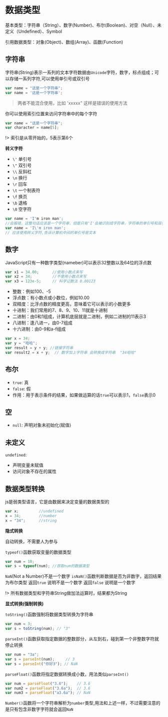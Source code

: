 # 数据类型

基本类型：字符串（String）、数字(Number)、布尔(Boolean)、对空（Null）、未定义（Undefined）、Symbol

引用数据类型：对象(Object)、数组(Array)、函数(Function)



## 字符串

字符串(String)表示一系列的文本字符数据由`Unicode`字符，数字，标点组成；可以存储一系列字符,可以使用单引号或双引号
```js
var name = "这是一个字符串";
var name = '这是一个字符串';
```
> 两者不能混合使用，比如 'xxxxx"  这样是错误的使用方法

你可以使用索引位置来访问字符串中的每个字符
```js
var name = "这是一个字符串";
var character = name[5];
```
!> 索引是从零开始的，5表示第6个

**转义字符**

- `\'` 单引号
- `\"` 双引号
- `\\` 反斜杠
- `\n` 换行
- `\r` 回车
- `\t` 一个制表符
- `\f` 换页
- `\b` 退格
- `\0` 空字符

```js
var name = 'I'm iron man'; 
//会报错，这整句话应该是一个字符串，但是只有'I'会被识别成字符串，字符串的单引号和双引号都是一对一对出现的
var name = 'I\'m iron man'; 
// 应该使用转义字符,告诉计算机中间的单引号是文本
```

## 数字
JavaScript只有一种数字类型(nameber)可以表示32整数以及64位的浮点数
```js
var x1 = 34.00;      //使用小数点来写
var x2 = 34;         //不使用小数点来写
var x3 = 123e-5;     // 科学记数法 0.00123
```
- 整数：例如100、-5
- 浮点数：有小数点或小数位，例如10.00
- 双精度：比浮点数的精度更高，意味着它可以表示的小数更多
- 十进制：我们常用的7、8、9、10、11就是十进制
- 二进制：由0和1组成，计算机底层就是二进制，例如二进制的11表示3
- 八进制：逢八进一，由0-7组成
- 十六进制：由0-9和a-f组成

```js
var x = 34;        
var y = "哈哈";
var result = y + y; //链接字符串
var result2 = x + y;  // 数字加上字符串 会转换成字符串  "34哈哈"
```

## 布尔 

- `true`: 真
- `false`: 假
- 作用：用于表示条件的结果，如果做运算的话`true`可以表示1，`false`表示0

## 空

- `null`: 声明对象未初始化(赋值)

## 未定义

`undefined`:
- 声明变量未赋值
- 访问对象不存在的属性

## 数据类型转换

js是弱类型语言，它是由数据来决定变量的数据类型的
```js
var x;         //undefined
x = 34;        //number
x = "34";      //string
```
**隐式转换**

自动转换，不需要人为参与

`typeof()`函数获取变量的数据类型
```js
var num = 10;
var s = typeof(num); //获取num的数据类型
```

`NaN`(Not a Number)不是一个数字
`isNaN()`函数判断数据是否为非数字，返回结果为布尔类型
返回`true` 说明不是一个数字
返回`false` 说明是一个数字

!> 所有数据类型和字符串String做加法运算时，结果都为String


**显式转换(强制转换)**

`toString()`函数强制将数据类型转换为字符串
```js
var num = 3;
var s = toString(num); // "3"
```

`parseInt()`函数获取指定数据的整数部分，从左到右，碰到第一个非整数字符就停止转换
```js
var num = "3a";
var s = parseInt(num);     // 3
var s = parseInt("你好3"); // NaN
```

`parseFloat()`函数将指定数据转换成小数，用法类似`parseInt()`
```js
var num = parseFloat("3.6");    // 3.6
var num2 = parseFloat("3.6a");  // 3.6
var num3 = parseFloat("a3.6a"); // NaN
```

`Number()`函数将一个字符串解析为`number`类型,用法和上述一样，不过需要注意的是只有包含非数字字符就会返回`NaN`